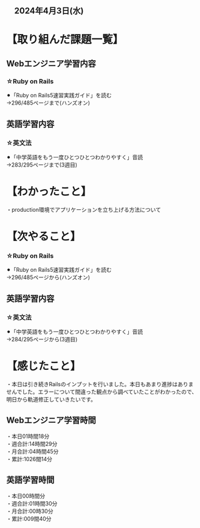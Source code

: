 ## 　2024年4月3日(水)
# 【取り組んだ課題一覧】
## Webエンジニア学習内容
### ☆Ruby on Rails
⚫︎「Ruby on Rails5速習実践ガイド」を読む<br>
→296/485ページまで(ハンズオン)<br>
## 英語学習内容
### ☆英文法
⚫︎「中学英語をもう一度ひとつひとつわかりやすく」音読<br>
→283/295ページまで(3週目)<br>
# 【わかったこと】
・production環境でアプリケーションを立ち上げる方法について<br>
# 【次やること】
### ☆Ruby on Rails
⚫︎「Ruby on Rails5速習実践ガイド」を読む<br>
→296/485ページから(ハンズオン)<br>
## 英語学習内容
### ☆英文法
⚫︎「中学英語をもう一度ひとつひとつわかりやすく」音読<br>
→284/295ページから(3週目)<br>
# 【感じたこと】
・本日は引き続きRailsのインプットを行いました。本日もあまり進捗はありませんでした。エラーについて間違った観点から調べていたことがわかったので、明日から軌道修正していきたいです。<br>
## Webエンジニア学習時間
・本日01時間18分<br>
・週合計:14時間29分<br>
・月合計:04時間45分<br>
・累計:1026間14分<br>
## 英語学習時間
・本日00時間分<br>
・週合計:01時間30分<br>
・月合計:00時30分<br>
・累計:009間40分<br>
